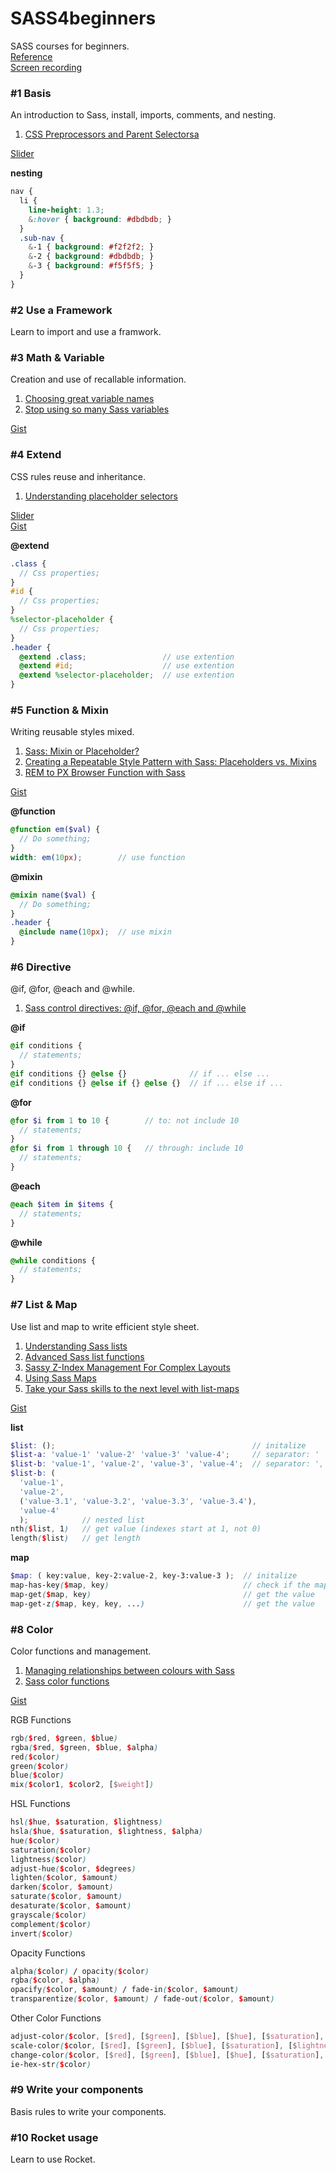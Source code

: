 # SASS4beginners
SASS courses for beginners.    
[Reference](https://github.com/ganlanyuan/SASS4beginners/blob/master/reference.md)   
[Screen recording](http://creatiointl.org/gallery/sass-video/)   


### #1 Basis
An introduction to Sass, install, imports, comments, and nesting.     
1. [CSS Preprocessors and Parent Selectorsa](http://davidwalsh.name/stylus-parent-selectors)   

[Slider](http://slides.com/ganlanyuan/deck/#/)

**nesting**
````scss
nav {
  li {
    line-height: 1.3;
    &:hover { background: #dbdbdb; }
  }
  .sub-nav {
    &-1 { background: #f2f2f2; }
    &-2 { background: #dbdbdb; }
    &-3 { background: #f5f5f5; }
  }
}
````


### #2 Use a Framework
Learn to import and use a framwork.   


### #3 Math & Variable
Creation and use of recallable information.  
1. [Choosing great variable names](http://thesassway.com/beginner/variable-naming)   
2. [Stop using so many Sass variables](http://bensmithett.com/stop-using-so-many-sass-variables/)   

[Gist](http://sassmeister.com/gist/7f5629c1214dea4cee75)


### #4 Extend
CSS rules reuse and inheritance.    
1. [Understanding placeholder selectors](http://thesassway.com/intermediate/understanding-placeholder-selectors)   

[Slider](http://slides.com/ganlanyuan/deck-1#/)   
[Gist](http://sassmeister.com/gist/d93b750bbc9641b5d382) 


**@extend**  
````scss
.class {
  // Css properties;
}
#id {
  // Css properties;
}
%selector-placeholder {
  // Css properties;
}
.header {
  @extend .class;                 // use extention
  @extend #id;                    // use extention
  @extend %selector-placeholder;  // use extention
}
````  


### #5 Function & Mixin
Writing reusable styles mixed.   
1. [Sass: Mixin or Placeholder?](http://www.sitepoint.com/sass-mixin-placeholder/)   
2. [Creating a Repeatable Style Pattern with Sass: Placeholders vs. Mixins](http://jdsteinbach.com/css/sass/creating-repeatable-style-pattern-sass-placeholders-vs-mixins/)   
3. [REM to PX Browser Function with Sass](http://davidwalsh.name/rem-px-browser-function-sass)   

[Gist](http://sassmeister.com/gist/6153b58f508fcad1338f)   

**@function** 
````scss
@function em($val) {
  // Do something;
}
width: em(10px);        // use function
````

**@mixin**  
````scss
@mixin name($val) {
  // Do something;
}
.header {
  @include name(10px);  // use mixin
}
````


### #6 Directive
@if, @for, @each and @while.    
1. [Sass control directives: @if, @for, @each and @while](http://thesassway.com/intermediate/if-for-each-while)   

**@if**    
````scss
@if conditions {
  // statements;
} 
@if conditions {} @else {}              // if ... else ...
@if conditions {} @else if {} @else {}  // if ... else if ...
````

**@for**
````scss
@for $i from 1 to 10 {        // to: not include 10
  // statements;
}
@for $i from 1 through 10 {   // through: include 10
  // statements;
}
````

**@each**
````scss
@each $item in $items {
  // statements;
}
````

**@while**
````scss
@while conditions {
  // statements;
}
````


### #7 List & Map
Use list and map to write efficient style sheet.  
1. [Understanding Sass lists](http://hugogiraudel.com/2013/07/15/understanding-sass-lists/)   
2. [Advanced Sass list functions](http://hugogiraudel.com/2013/08/08/advanced-sass-list-functions/)    
3. [Sassy Z-Index Management For Complex Layouts](http://www.smashingmagazine.com/2014/06/12/sassy-z-index-management-for-complex-layouts/)   
4. [Using Sass Maps](http://www.sitepoint.com/using-sass-maps/)    
5. [Take your Sass skills to the next level with list-maps](https://www.codefellows.org/blog/so-you-want-to-play-with-list-maps) 

[Gist](http://sassmeister.com/gist/8f7ef31cb1da1c29ac8e)

**list** 
````scss
$list: ();                                            // initalize
$list-a: 'value-1' 'value-2' 'value-3' 'value-4';     // separator: ' '
$list-b: 'value-1', 'value-2', 'value-3', 'value-4';  // separator: ','
$list-b: (
  'value-1', 
  'value-2', 
  ('value-3.1', 'value-3.2', 'value-3.3', 'value-3.4'), 
  'value-4'
  );            // nested list
nth($list, 1)   // get value (indexes start at 1, not 0)
length($list)   // get length
````
**map**
````scss
$map: ( key:value, key-2:value-2, key-3:value-3 );  // initalize
map-has-key($map, key)                              // check if the map has the key
map-get($map, key)                                  // get the value
map-get-z($map, key, key, ...)                      // get the value
````

### #8 Color
Color functions and management.   
1. [Managing relationships between colours with Sass](http://maketea.co.uk/2014/07/21/managing-relationships-between-colours-with-sass.html)   
2. [Sass color functions](http://sass-lang.com/documentation/Sass/Script/Functions.html)   

[Gist](http://sassmeister.com/gist/b9fce2e5e3bcbf35def7)   

RGB Functions
````scss
rgb($red, $green, $blue)
rgba($red, $green, $blue, $alpha)
red($color)
green($color)
blue($color)
mix($color1, $color2, [$weight])
````

HSL Functions
````scss
hsl($hue, $saturation, $lightness)
hsla($hue, $saturation, $lightness, $alpha)
hue($color)
saturation($color)
lightness($color)
adjust-hue($color, $degrees)
lighten($color, $amount)
darken($color, $amount)
saturate($color, $amount)
desaturate($color, $amount)
grayscale($color)
complement($color)
invert($color)
````

Opacity Functions
````scss
alpha($color) / opacity($color)
rgba($color, $alpha)
opacify($color, $amount) / fade-in($color, $amount)
transparentize($color, $amount) / fade-out($color, $amount)
````

Other Color Functions
````scss
adjust-color($color, [$red], [$green], [$blue], [$hue], [$saturation], [$lightness], [$alpha])
scale-color($color, [$red], [$green], [$blue], [$saturation], [$lightness], [$alpha])
change-color($color, [$red], [$green], [$blue], [$hue], [$saturation], [$lightness], [$alpha])
ie-hex-str($color)
````


### #9 Write your components
Basis rules to write your components.   


### #10 Rocket usage
Learn to use Rocket.   
